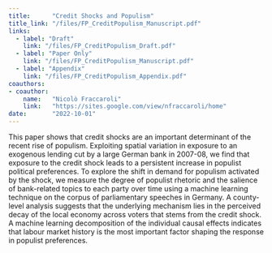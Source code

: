 ```yaml
---
title:      "Credit Shocks and Populism"
title_link: "/files/FP_CreditPopulism_Manuscript.pdf"
links:
  - label: "Draft"
    link: "/files/FP_CreditPopulism_Draft.pdf"
  - label: "Paper Only"
    link: "/files/FP_CreditPopulism_Manuscript.pdf"
  - label: "Appendix"
    link: "/files/FP_CreditPopulism_Appendix.pdf"
coauthors:
- coauthor: 
    name:   "Nicolò Fraccaroli"
    link:   "https://sites.google.com/view/nfraccaroli/home"
date:       "2022-10-01"
---
```


This paper shows that credit shocks are an important determinant of the recent rise of populism. Exploiting spatial variation in exposure to an exogenous lending cut by a large German bank in 2007-08, we find that exposure to the credit shock leads to a persistent increase in populist political preferences. To explore the shift in demand for populism activated by the shock, we measure the degree of populist rhetoric and the salience of bank-related topics to each party over time using a machine learning technique on the corpus of parliamentary speeches in Germany. A county-level analysis suggests that the underlying mechanism lies in the perceived decay of the local economy across voters that stems from the credit shock. A machine learning decomposition of the individual causal effects indicates that labour market history is the most important factor shaping the response in populist preferences.
